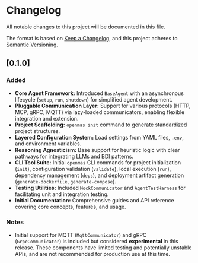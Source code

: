 # Changelog

All notable changes to this project will be documented in this file.

The format is based on [Keep a Changelog](https://keepachangelog.com/en/1.0.0/),
and this project adheres to [Semantic Versioning](https://semver.org/spec/v2.0.0.html).

## [0.1.0]

### Added

-   **Core Agent Framework:** Introduced `BaseAgent` with an asynchronous lifecycle (`setup`, `run`, `shutdown`) for simplified agent development.
-   **Pluggable Communication Layer:** Support for various protocols (HTTP, MCP, gRPC, MQTT) via lazy-loaded communicators, enabling flexible integration and extension.
-   **Project Scaffolding:** `openmas init` command to generate standardized project structures.
-   **Layered Configuration System:** Load settings from YAML files, `.env`, and environment variables.
-   **Reasoning Agnosticism:** Base support for heuristic logic with clear pathways for integrating LLMs and BDI patterns.
-   **CLI Tool Suite:** Initial `openmas` CLI commands for project initialization (`init`), configuration validation (`validate`), local execution (`run`), dependency management (`deps`), and deployment artifact generation (`generate-dockerfile`, `generate-compose`).
-   **Testing Utilities:** Included `MockCommunicator` and `AgentTestHarness` for facilitating unit and integration testing.
-   **Initial Documentation:** Comprehensive guides and API reference covering core concepts, features, and usage.

### Notes
- Initial support for MQTT (`MqttCommunicator`) and gRPC (`GrpcCommunicator`) is included but considered **experimental** in this release. These components have limited testing and potentially unstable APIs, and are not recommended for production use at this time.
